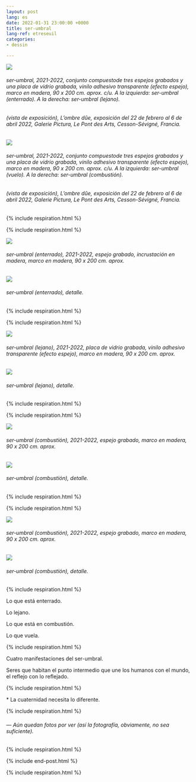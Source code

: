 ```yaml
---
layout: post
lang: es
date: 2022-01-31 23:00:00 +0000
title: ser-umbral
lang-ref: etreseuil
categories:
- dessin

---
```

![](/mepierdoparaver/imgs/etre-seuil-2021-2022-1-up.jpg)

###### _ser-umbral_, 2021-2022, conjunto compuestode tres espejos grabados y una placa de vidrio grabada, vinilo adhesivo transparente (efecto espejo), marco en madera, 90 x 200 cm. aprox. c/u. A la izquierda: _ser-umbral (enterrado)_. A la derecha: _ser-umbral (lejano)_.

###### (vista de exposición), _L’ombre dûe_, exposición del 22 de febrero al 6 de abril 2022, Galerie Pictura, Le Pont des Arts, Cesson-Sévigné, Francia.

![](/mepierdoparaver/imgs/etre-seuil-2021-2022-2-up.jpg)

###### _ser-umbral_, 2021-2022, conjunto compuestode tres espejos grabados y una placa de vidrio grabada, vinilo adhesivo transparente (efecto espejo), marco en madera, 90 x 200 cm. aprox. c/u. A la izquierda: _ser-umbral (vuelo)_. A la derecha: _ser-umbral (combustión)_.

###### (vista de exposición), _L’ombre dûe_, exposición del 22 de febrero al 6 de abril 2022, Galerie Pictura, Le Pont des Arts, Cesson-Sévigné, Francia.

{% include respiration.html %}

{% include respiration.html %}

![](/mepierdoparaver/imgs/etre-seuil-enterre-2021-2022-1_-up.jpg)

###### _ser-umbral (enterrado)_, 2021-2022, espejo grabado, incrustación en madera, marco en madera, 90 x 200 cm. aprox.

![](/mepierdoparaver/imgs/etre-seuil-enterre-2021-2022-6_-up.jpg)

###### _ser-umbral (enterrado)_, detalle.

{% include respiration.html %}

{% include respiration.html %}

![](/mepierdoparaver/imgs/etre-seuil-lointain-2021-2022-9_-up.jpg)

###### _ser-umbral (lejano)_, 2021-2022, placa de vidrio grabada, vinilo adhesivo transparente (efecto espejo), marco en madera, 90 x 200 cm. aprox.

![](/mepierdoparaver/imgs/etre-seuil-lointain-2021-2022-5-up.jpg)

###### _ser-umbral (lejano)_, detalle.

{% include respiration.html %}

{% include respiration.html %}

![](/mepierdoparaver/imgs/etre-seuil-combustion-2021-2022-2-up.jpg)

###### _ser-umbral (combustión)_, 2021-2022, espejo grabado, marco en madera, 90 x 200 cm. aprox.

![](/mepierdoparaver/imgs/etre-seuil-combustion-2021-2022-4-up.jpg)

###### _ser-umbral (combustión)_, detalle.

{% include respiration.html %}

{% include respiration.html %}

![](/mepierdoparaver/imgs/etre-seuil-vol-2021-2022-1-up.jpg)

###### _ser-umbral (combustión)_, 2021-2022, espejo grabado, marco en madera, 90 x 200 cm. aprox.

![](/mepierdoparaver/imgs/etre-seuil-vol-2021-2022-4-up.jpg)

###### _ser-umbral (combustión)_, detalle.

{% include respiration.html %}

Lo que está enterrado.

Lo lejano.

Lo que está en combustión.

Lo que vuela.

{% include respiration.html %}

Cuatro manifestaciones del ser-umbral.

Seres que habitan el punto intermedio que une los humanos con el mundo, el reflejo con lo reflejado.

{% include respiration.html %}

\* La cuaternidad necesita lo diferente.

{% include respiration.html %}

###### — _Aún quedan fotos por ver (así la fotografía, obviamente, no sea suficiente)._

{% include respiration.html %}

{% include end-post.html %}

{% include respiration.html %}